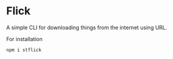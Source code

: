 # Flick
A simple CLI for downloading things from the internet using URL.

For installation
```
npm i stflick
```
